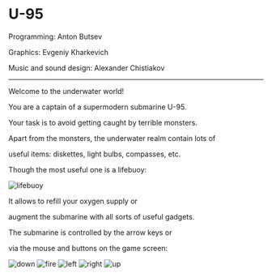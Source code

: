 # U-95

Programming: Anton Butsev

Graphics: Evgeniy Kharkevich

Music and sound design: Alexander Chistiakov

---
Welcome to the underwater world!

You are a captain of a supermodern submarine U-95.

Your task is to avoid getting caught by terrible monsters. 

Apart from the monsters, the underwater realm contain lots of 

useful items: diskettes, light bulbs, compasses, etc. 

Though the most useful one is a lifebuoy:

![lifebuoy](data://bm0)

It allows to refill your oxygen supply or 

augment the submarine with all sorts of useful gadgets.

The submarine is controlled by the arrow keys or 

via the mouse and buttons on the game screen:

![down](data://bm1) ![fire](data://bm2) ![left](data://bm3) ![right](data://bm4) ![up](data://bm5)
